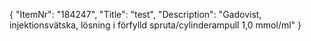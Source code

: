{
  "ItemNr": "184247",
  "Title": "test",
  "Description": "Gadovist, injektionsvätska, lösning i förfylld spruta/cylinderampull 1,0 mmol/ml"
}